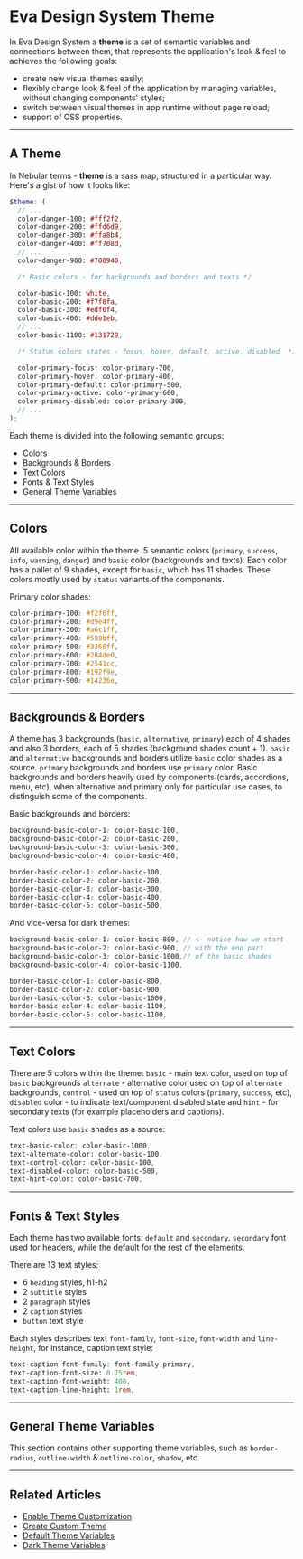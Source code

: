 # Eva Design System Theme

In Eva Design System a **theme** is a set of semantic variables and connections between them, that represents the application's look & feel to achieves the following goals:

- create new visual themes easily;
- flexibly change look & feel of the application by managing variables, without changing components' styles;
- switch between visual themes in app runtime without page reload;
- support of CSS properties.
<hr>

## A Theme

In Nebular terms - **theme** is a sass map, structured in a particular way. Here's a gist of how it looks like:

```scss
$theme: (
  // ...
  color-danger-100: #fff2f2,
  color-danger-200: #ffd6d9,
  color-danger-300: #ffa8b4,
  color-danger-400: #ff708d,
  // ...
  color-danger-900: #700940,

  /* Basic colors - for backgrounds and borders and texts */

  color-basic-100: white,
  color-basic-200: #f7f8fa,
  color-basic-300: #edf0f4,
  color-basic-400: #dde1eb,
  // ...
  color-basic-1100: #131729,

  /* Status colors states - focus, hover, default, active, disabled  */

  color-primary-focus: color-primary-700,
  color-primary-hover: color-primary-400,
  color-primary-default: color-primary-500,
  color-primary-active: color-primary-600,
  color-primary-disabled: color-primary-300,
  // ...
);
```

Each theme is divided into the following semantic groups:

- Colors
- Backgrounds & Borders
- Text Colors
- Fonts & Text Styles
- General Theme Variables
<hr>

## Colors

All available color within the theme. 5 semantic colors (`primary`, `success`, `info`, `warning`, `danger`) and `basic` color (backgrounds and texts).
Each color has a pallet of 9 shades, except for `basic`, which has 11 shades. These colors mostly used by `status` variants of the components.

Primary color shades:
```scss
color-primary-100: #f2f6ff,
color-primary-200: #d9e4ff,
color-primary-300: #a6c1ff,
color-primary-400: #598bff,
color-primary-500: #3366ff,
color-primary-600: #284de0,
color-primary-700: #2541cc,
color-primary-800: #192f9e,
color-primary-900: #14236e,
```
<hr>

## Backgrounds & Borders

A theme has 3 backgrounds (`basic`, `alternative`, `primary`) each of 4 shades and also 3 borders, each of 5 shades (background shades count + 1).
`basic` and `alternative` backgrounds and borders utilize `basic` color shades as a source. `primary` backgrounds and borders use `primary` color.
Basic backgrounds and borders heavily used by components (cards, accordions, menu, etc), when alternative and primary only for particular use cases,
to distinguish some of the components.

Basic backgrounds and borders:
```scss
background-basic-color-1: color-basic-100,
background-basic-color-2: color-basic-200,
background-basic-color-3: color-basic-300,
background-basic-color-4: color-basic-400,

border-basic-color-1: color-basic-100,
border-basic-color-2: color-basic-200,
border-basic-color-3: color-basic-300,
border-basic-color-4: color-basic-400,
border-basic-color-5: color-basic-500,
```

And vice-versa for dark themes:

```scss
background-basic-color-1: color-basic-800, // <- notice how we start
background-basic-color-2: color-basic-900, // with the end part
background-basic-color-3: color-basic-1000,// of the basic shades
background-basic-color-4: color-basic-1100,

border-basic-color-1: color-basic-800,
border-basic-color-2: color-basic-900,
border-basic-color-3: color-basic-1000,
border-basic-color-4: color-basic-1100,
border-basic-color-5: color-basic-1100,
```
<hr>

## Text Colors

There are 5 colors within the theme: `basic` - main text color, used on top of `basic` backgrounds `alternate` - alternative color used on top of `alternate` backgrounds,
`control` - used on top of `status` colors (`primary`, `success`, etc), `disabled` color - to indicate text/component disabled state
and `hint` - for secondary texts (for example placeholders and captions).
 
Text colors use `basic` shades as a source:
```scss
text-basic-color: color-basic-1000,
text-alternate-color: color-basic-100,
text-control-color: color-basic-100,
text-disabled-color: color-basic-500,
text-hint-color: color-basic-700,
```
<hr>

## Fonts & Text Styles

Each theme has two available fonts: `default` and `secondary`. `secondary` font used for headers, while the default for the rest of the elements.

There are 13 text styles:
- 6 `heading` styles, h1-h2
- 2 `subtitle` styles
- 2 `paragraph` styles
- 2 `caption` styles
- `button` text style

Each styles describes text `font-family`, `font-size`, `font-width` and `line-height`, for instance, caption text style:
```scss
text-caption-font-family: font-family-primary,
text-caption-font-size: 0.75rem,
text-caption-font-weight: 400,
text-caption-line-height: 1rem,
```
<hr>

## General Theme Variables

This section contains other supporting theme variables, such as `border-radius`, `outline-width` & `outline-color`, `shadow`, etc. 
<hr>

## Related Articles

- [Enable Theme Customization](docs/design-system/enable-customizable-theme)
- [Create Custom Theme](docs/design-system/create-custom-theme)
- [Default Theme Variables](docs/design-system/default-theme)
- [Dark Theme Variables](docs/design-system/dark-theme)


